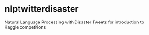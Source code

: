 # nlptwitterdisaster
Natural Language Processing with Disaster Tweets for introduction to Kaggle competitions

